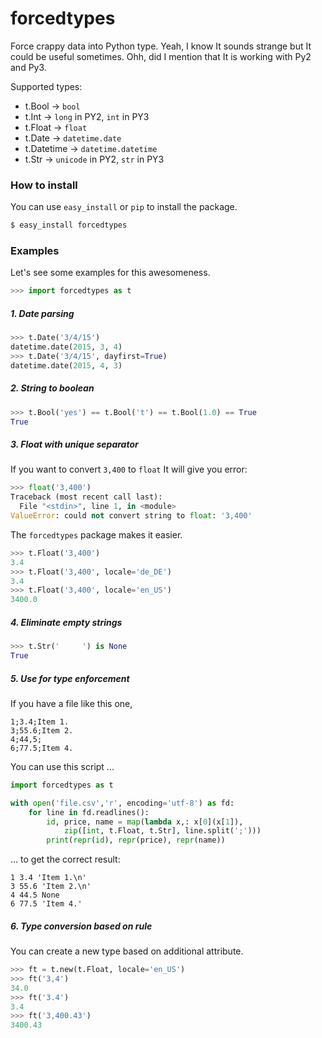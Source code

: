 # forcedtypes

Force crappy data into Python type. Yeah, I know It sounds strange but It could be useful sometimes. Ohh, did I mention that It is working with Py2 and Py3.

Supported types:

- t.Bool -> `bool`
- t.Int -> `long` in PY2, `int` in PY3
- t.Float -> `float`
- t.Date -> `datetime.date`
- t.Datetime -> `datetime.datetime`
- t.Str -> `unicode` in PY2, `str` in PY3

### How to install

You can use `easy_install` or `pip` to install the package.

```bash
$ easy_install forcedtypes
```

### Examples

Let's see some examples for this awesomeness.

```python
>>> import forcedtypes as t
```

##### 1. Date parsing

```python
>>> t.Date('3/4/15')
datetime.date(2015, 3, 4)
>>> t.Date('3/4/15', dayfirst=True)
datetime.date(2015, 4, 3)
```

##### 2. String to boolean

```python
>>> t.Bool('yes') == t.Bool('t') == t.Bool(1.0) == True
True
```

##### 3. Float with unique separator

If you want to convert `3,400` to `float` It will give you error:

```python
>>> float('3,400')
Traceback (most recent call last):
  File "<stdin>", line 1, in <module>
ValueError: could not convert string to float: '3,400'
```

The `forcedtypes` package makes it easier.

```python
>>> t.Float('3,400')
3.4
>>> t.Float('3,400', locale='de_DE')
3.4
>>> t.Float('3,400', locale='en_US')
3400.0
```

##### 4. Eliminate empty strings

```python
>>> t.Str('     ') is None
True
```

##### 5. Use for type enforcement

If you have a file like this one,

```csv
1;3.4;Item 1.
3;55.6;Item 2.
4;44,5;
6;77.5;Item 4.
```

You can use this script ...

```python
import forcedtypes as t

with open('file.csv','r', encoding='utf-8') as fd:
    for line in fd.readlines():
        id, price, name = map(lambda x,: x[0](x[1]), 
        	zip([int, t.Float, t.Str], line.split(';')))
        print(repr(id), repr(price), repr(name))
```

... to get the correct result:

```tsv
1 3.4 'Item 1.\n'
3 55.6 'Item 2.\n'
4 44.5 None
6 77.5 'Item 4.'
```

##### 6. Type conversion based on rule

You can create a new type based on additional attribute.

```python
>>> ft = t.new(t.Float, locale='en_US')
>>> ft('3,4')
34.0
>>> ft('3.4')
3.4
>>> ft('3,400.43')
3400.43
```
